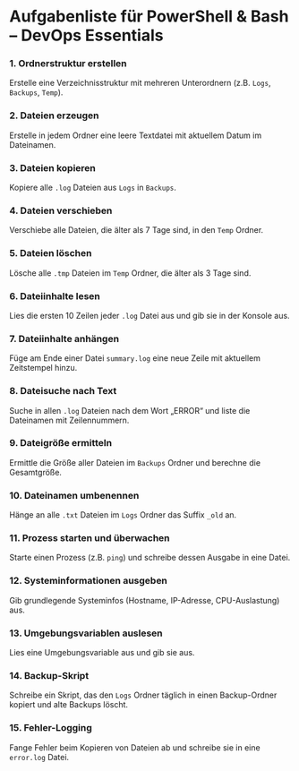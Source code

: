 # Aufgabenliste für PowerShell & Bash – DevOps Essentials

### 1. Ordnerstruktur erstellen  
Erstelle eine Verzeichnisstruktur mit mehreren Unterordnern (z.B. `Logs`, `Backups`, `Temp`).

### 2. Dateien erzeugen  
Erstelle in jedem Ordner eine leere Textdatei mit aktuellem Datum im Dateinamen.

### 3. Dateien kopieren  
Kopiere alle `.log` Dateien aus `Logs` in `Backups`.

### 4. Dateien verschieben  
Verschiebe alle Dateien, die älter als 7 Tage sind, in den `Temp` Ordner.

### 5. Dateien löschen  
Lösche alle `.tmp` Dateien im `Temp` Ordner, die älter als 3 Tage sind.

### 6. Dateiinhalte lesen  
Lies die ersten 10 Zeilen jeder `.log` Datei aus und gib sie in der Konsole aus.

### 7. Dateiinhalte anhängen  
Füge am Ende einer Datei `summary.log` eine neue Zeile mit aktuellem Zeitstempel hinzu.

### 8. Dateisuche nach Text  
Suche in allen `.log` Dateien nach dem Wort „ERROR“ und liste die Dateinamen mit Zeilennummern.

### 9. Dateigröße ermitteln  
Ermittle die Größe aller Dateien im `Backups` Ordner und berechne die Gesamtgröße.

### 10. Dateinamen umbenennen  
Hänge an alle `.txt` Dateien im `Logs` Ordner das Suffix `_old` an.

### 11. Prozess starten und überwachen  
Starte einen Prozess (z.B. `ping`) und schreibe dessen Ausgabe in eine Datei.

### 12. Systeminformationen ausgeben  
Gib grundlegende Systeminfos (Hostname, IP-Adresse, CPU-Auslastung) aus.

### 13. Umgebungsvariablen auslesen  
Lies eine Umgebungsvariable aus und gib sie aus.

### 14. Backup-Skript  
Schreibe ein Skript, das den `Logs` Ordner täglich in einen Backup-Ordner kopiert und alte Backups löscht.

### 15. Fehler-Logging  
Fange Fehler beim Kopieren von Dateien ab und schreibe sie in eine `error.log` Datei.

